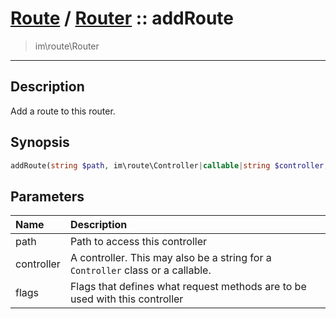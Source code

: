 # [Route](route.md) / [Router](route-Router.md) :: addRoute
 > im\route\Router
____

## Description
Add a route to this router.

## Synopsis
```php
addRoute(string $path, im\route\Controller|callable|string $controller, int $flags = im\route\MethodFlags::M_ANY): void
```

## Parameters
| Name | Description |
| :--- | :---------- |
| path | Path to access this controller |
| controller | A controller. This may also be a string for a `Controller` class or a callable. |
| flags | Flags that defines what request methods are to be used with this controller |

